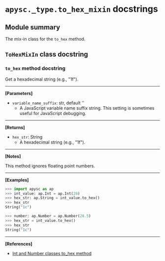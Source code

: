 # `apysc._type.to_hex_mixin` docstrings

## Module summary

The mix-in class for the `to_hex` method.

## `ToHexMixIn` class docstring

### `to_hex` method docstring

Get a hexadecimal string (e.g., "1f").<hr>

**[Parameters]**

- `variable_name_suffix`: str, default ''
  - A JavaScript variable name suffix string. This setting is sometimes useful for JavaScript debugging.

<hr>

**[Returns]**

- `hex_str`: String
  - A hexadecimal string (e.g., "1f").

<hr>

**[Notes]**

This method ignores floating point numbers.<hr>

**[Examples]**

```py
>>> import apysc as ap
>>> int_value: ap.Int = ap.Int(28)
>>> hex_str: ap.String = int_value.to_hex()
>>> hex_str
String("1c")

>>> number: ap.Number = ap.Number(28.5)
>>> hex_str = int_value.to_hex()
>>> hex_str
String("1c")
```

<hr>

**[References]**

- [Int and Number classes to_hex method](https://simon-ritchie.github.io/apysc/en/int_and_number_to_hex.html)